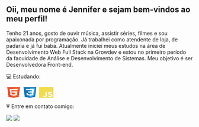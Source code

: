 ## Oii, meu nome é Jennifer e sejam bem-vindos ao meu perfil!

<p align="left"> 
  Tenho 21 anos, gosto de ouvir música, assistir séries, filmes e sou apaixonada por programação. Já trabalhei como atendente de loja, de padaria e já fui babá. Atualmente iniciei meus estudos na área de Desenvolvimento Web Full Stack na Growdev e estou no primeiro período da faculdade de Análise e Desenvolvimento de Sistemas. Meu objetivo é ser Desenvolvedora Front-end.
</p>

<p align="left">
  💻 Estudando: 
</p>

<p>
 <img align="center" alt="Rafa-HTML" height="30" width="40" src="https://raw.githubusercontent.com/devicons/devicon/master/icons/html5/html5-original.svg">
 <img align="center" alt="Rafa-CSS" height="30" width="40" src="https://raw.githubusercontent.com/devicons/devicon/master/icons/css3/css3-original.svg">
 <img align="center" alt="Rafa-Js" height="30" width="40" src="https://raw.githubusercontent.com/devicons/devicon/master/icons/javascript/javascript-plain.svg">
</p>

<p align="left">
  💗 Entre em contato comigo: 
</p>

<p align="left">
  <a href="#" alt="Gmail">
  <img src="https://img.shields.io/badge/-Gmail-FF0000?style=flat-square&labelColor=FF0000&logo=gmail&logoColor=white&link=https://mail.google.com/mail/u/0/#inbox?compose=new" /></a>

  <a href="#" alt="Linkedin">
  <img src="https://img.shields.io/badge/-Linkedin-0e76a8?style=flat-square&logo=Linkedin&logoColor=white&link=https://www.linkedin.com/in/jennifer-lobo-983bb91b2" /></a>
</p>  
